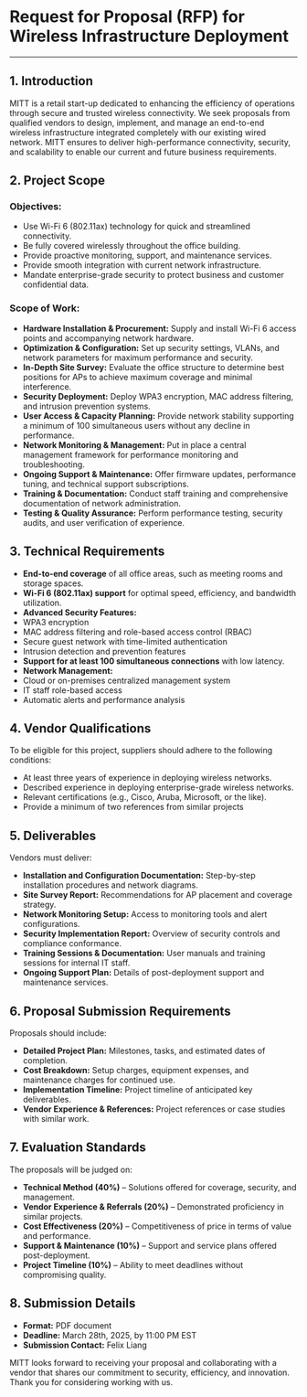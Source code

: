 # Request for Proposal (RFP) for Wireless Infrastructure Deployment

---

## 1. Introduction
MITT is a retail start-up dedicated to enhancing the efficiency of operations through secure and trusted wireless connectivity. We seek proposals from qualified vendors to design, implement, and manage an end-to-end wireless infrastructure integrated completely with our existing wired network. MITT ensures to deliver high-performance connectivity, security, and scalability to enable our current and future business requirements.

## 2. Project Scope
### Objectives:
- Use Wi-Fi 6 (802.11ax) technology for quick and streamlined connectivity.
- Be fully covered wirelessly throughout the office building.
- Provide proactive monitoring, support, and maintenance services.
- Provide smooth integration with current network infrastructure.
- Mandate enterprise-grade security to protect business and customer confidential data.

### Scope of Work:
- **Hardware Installation & Procurement:** Supply and install Wi-Fi 6 access points and accompanying network hardware.
- **Optimization & Configuration:** Set up security settings, VLANs, and network parameters for maximum performance and security.
- **In-Depth Site Survey:** Evaluate the office structure to determine best positions for APs to achieve maximum coverage and minimal interference.
- **Security Deployment:** Deploy WPA3 encryption, MAC address filtering, and intrusion prevention systems.
- **User Access & Capacity Planning:** Provide network stability supporting a minimum of 100 simultaneous users without any decline in performance.
- **Network Monitoring & Management:** Put in place a central management framework for performance monitoring and troubleshooting.
- **Ongoing Support & Maintenance:** Offer firmware updates, performance tuning, and technical support subscriptions.
- **Training & Documentation:** Conduct staff training and comprehensive documentation of network administration.
- **Testing & Quality Assurance:** Perform performance testing, security audits, and user verification of experience.

## 3. Technical Requirements
- **End-to-end coverage** of all office areas, such as meeting rooms and storage spaces.
- **Wi-Fi 6 (802.11ax) support** for optimal speed, efficiency, and bandwidth utilization.
- **Advanced Security Features:**
- WPA3 encryption
- MAC address filtering and role-based access control (RBAC)
- Secure guest network with time-limited authentication
- Intrusion detection and prevention features
- **Support for at least 100 simultaneous connections** with low latency.
- **Network Management:**
- Cloud or on-premises centralized management system
- IT staff role-based access
- Automatic alerts and performance analysis

## 4. Vendor Qualifications
To be eligible for this project, suppliers should adhere to the following conditions:
- At least three years of experience in deploying wireless networks.
- Described experience in deploying enterprise-grade wireless networks.
- Relevant certifications (e.g., Cisco, Aruba, Microsoft, or the like).
- Provide a minimum of two references from similar projects

## 5. Deliverables
Vendors must deliver:
- **Installation and Configuration Documentation:** Step-by-step installation procedures and network diagrams.
- **Site Survey Report:** Recommendations for AP placement and coverage strategy.
- **Network Monitoring Setup:** Access to monitoring tools and alert configurations.
- **Security Implementation Report:** Overview of security controls and compliance conformance.
- **Training Sessions & Documentation:** User manuals and training sessions for internal IT staff.
- **Ongoing Support Plan:** Details of post-deployment support and maintenance services.

## 6. Proposal Submission Requirements
Proposals should include:
- **Detailed Project Plan:** Milestones, tasks, and estimated dates of completion.
- **Cost Breakdown:** Setup charges, equipment expenses, and maintenance charges for continued use.
- **Implementation Timeline:** Project timeline of anticipated key deliverables.
- **Vendor Experience & References:** Project references or case studies with similar work.

## 7. Evaluation Standards
The proposals will be judged on:
- **Technical Method (40%)** – Solutions offered for coverage, security, and management.
- **Vendor Experience & Referrals (20%)** – Demonstrated proficiency in similar projects.
- **Cost Effectiveness (20%)** – Competitiveness of price in terms of value and performance.
- **Support & Maintenance (10%)** – Support and service plans offered post-deployment.
- **Project Timeline (10%)** – Ability to meet deadlines without compromising quality.

## 8. Submission Details
- **Format:** PDF document
- **Deadline:** March 28th, 2025, by 11:00 PM EST
- **Submission Contact:** Felix Liang

MITT looks forward to receiving your proposal and collaborating with a vendor that shares our commitment to security, efficiency, and innovation. Thank you for considering working with us.
